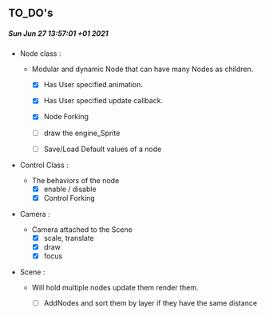 ## TO_DO's



##### Sun Jun 27 13:57:01 +01 2021

* Node class :   

  * Modular and dynamic Node that can have many Nodes as children.

    - [x] Has User specified animation. 

    - [x] Has User specified update callback.  
    - [x] Node Forking
    - [ ] draw the engine_Sprite
    - [ ]  Save/Load Default values of a node

* Control Class : 

  * The behaviors of the node 
    - [x] enable / disable 
    - [x] Control Forking

* Camera : 

  * Camera attached to the Scene 
    - [x] scale, translate
    - [x] draw
    - [x] focus

* Scene :

  * Will hold multiple nodes update them render them.
    - [ ] AddNodes  and sort them by layer if they have the same distance












